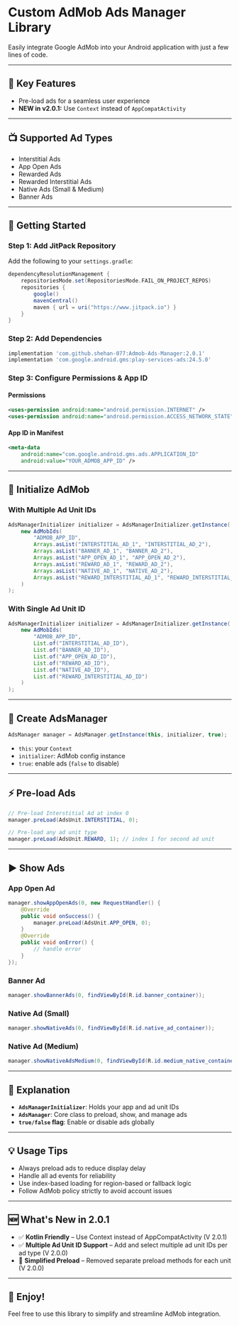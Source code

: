 # Custom AdMob Ads Manager Library

Easily integrate Google AdMob into your Android application with just a few lines of code.

---

## 🚀 Key Features

* Pre-load ads for a seamless user experience
* **NEW in v2.0.1:** Use `Context` instead of `AppCompatActivity`

---

## 📺 Supported Ad Types

* Interstitial Ads
* App Open Ads
* Rewarded Ads
* Rewarded Interstitial Ads
* Native Ads (Small & Medium)
* Banner Ads

---

## 🧩 Getting Started

### Step 1: Add JitPack Repository

Add the following to your `settings.gradle`:

```gradle
dependencyResolutionManagement {
    repositoriesMode.set(RepositoriesMode.FAIL_ON_PROJECT_REPOS)
    repositories {
        google()
        mavenCentral()
        maven { url = uri("https://www.jitpack.io") }
    }
}
```

### Step 2: Add Dependencies

```gradle
implementation 'com.github.shehan-077:Admob-Ads-Manager:2.0.1'
implementation 'com.google.android.gms:play-services-ads:24.5.0'
```

### Step 3: Configure Permissions & App ID

#### Permissions

```xml
<uses-permission android:name="android.permission.INTERNET" />
<uses-permission android:name="android.permission.ACCESS_NETWORK_STATE" />
```

#### App ID in Manifest

```xml
<meta-data
    android:name="com.google.android.gms.ads.APPLICATION_ID"
    android:value="YOUR_ADMOB_APP_ID" />
```

---

## 🔧 Initialize AdMob

### With Multiple Ad Unit IDs

```java
AdsManagerInitializer initializer = AdsManagerInitializer.getInstance(
    new AdMobIds(
        "ADMOB_APP_ID",
        Arrays.asList("INTERSTITIAL_AD_1", "INTERSTITIAL_AD_2"),
        Arrays.asList("BANNER_AD_1", "BANNER_AD_2"),
        Arrays.asList("APP_OPEN_AD_1", "APP_OPEN_AD_2"),
        Arrays.asList("REWARD_AD_1", "REWARD_AD_2"),
        Arrays.asList("NATIVE_AD_1", "NATIVE_AD_2"),
        Arrays.asList("REWARD_INTERSTITIAL_AD_1", "REWARD_INTERSTITIAL_AD_2")
    )
);
```

### With Single Ad Unit ID

```java
AdsManagerInitializer initializer = AdsManagerInitializer.getInstance(
    new AdMobIds(
        "ADMOB_APP_ID",
        List.of("INTERSTITIAL_AD_ID"),
        List.of("BANNER_AD_ID"),
        List.of("APP_OPEN_AD_ID"),
        List.of("REWARD_AD_ID"),
        List.of("NATIVE_AD_ID"),
        List.of("REWARD_INTERSTITIAL_AD_ID")
    )
);
```

---

## 🧠 Create AdsManager

```java
AdsManager manager = AdsManager.getInstance(this, initializer, true);
```

* `this`: your `Context`
* `initializer`: AdMob config instance
* `true`: enable ads (`false` to disable)

---

## ⚡ Pre-load Ads

```java
// Pre-load Interstitial Ad at index 0
manager.preLoad(AdsUnit.INTERSTITIAL, 0);

// Pre-load any ad unit type
manager.preLoad(AdsUnit.REWARD, 1); // index 1 for second ad unit
```

---

## ▶️ Show Ads

### App Open Ad

```java
manager.showAppOpenAds(0, new RequestHandler() {
    @Override
    public void onSuccess() {
        manager.preLoad(AdsUnit.APP_OPEN, 0);
    }
    @Override
    public void onError() {
        // handle error
    }
});
```

### Banner Ad

```java
manager.showBannerAds(0, findViewById(R.id.banner_container));
```

### Native Ad (Small)

```java
manager.showNativeAds(0, findViewById(R.id.native_ad_container));
```

### Native Ad (Medium)

```java
manager.showNativeAdsMedium(0, findViewById(R.id.medium_native_container));
```

---

## 🧾 Explanation

* **`AdsManagerInitializer`**: Holds your app and ad unit IDs
* **`AdsManager`**: Core class to preload, show, and manage ads
* **`true/false` flag**: Enable or disable ads globally

---

## 💡 Usage Tips

* Always preload ads to reduce display delay
* Handle all ad events for reliability
* Use index-based loading for region-based or fallback logic
* Follow AdMob policy strictly to avoid account issues

---

## 🆕 What's New in 2.0.1

* ✅ **Kotlin Friendly** – Use Context instead of AppCompatActivity (V 2.0.1)
* ✅ **Multiple Ad Unit ID Support** – Add and select multiple ad unit IDs per ad type (V 2.0.0)
* 🧹 **Simplified Preload** – Removed separate preload methods for each unit (V 2.0.0)

---

## 🎉 Enjoy!

Feel free to use this library to simplify and streamline AdMob integration.
